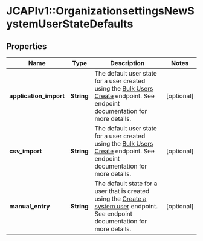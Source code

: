 # JCAPIv1::OrganizationsettingsNewSystemUserStateDefaults

## Properties
Name | Type | Description | Notes
------------ | ------------- | ------------- | -------------
**application_import** | **String** | The default user state for a user created using the [Bulk Users Create](https://docs.jumpcloud.com/api/2.0/index.html#operation/bulk_usersCreate) endpoint. See endpoint documentation for more details. | [optional] 
**csv_import** | **String** | The default user state for a user created using the [Bulk Users Create](https://docs.jumpcloud.com/api/2.0/index.html#operation/bulk_usersCreate) endpoint. See endpoint documentation for more details. | [optional] 
**manual_entry** | **String** | The default state for a user that is created using the [Create a system user](https://docs.jumpcloud.com/api/1.0/index.html#operation/systemusers_post) endpoint. See endpoint documentation for more details. | [optional] 

